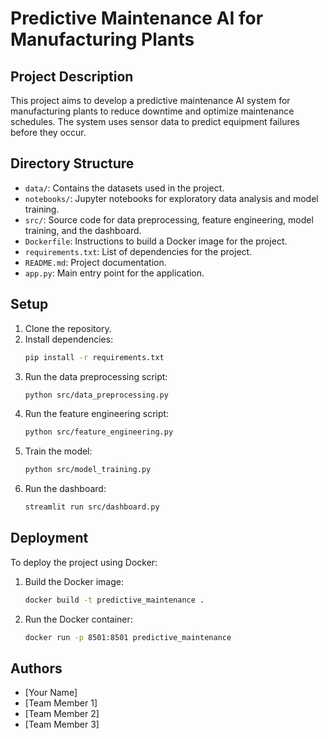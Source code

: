 # Predictive Maintenance AI for Manufacturing Plants

## Project Description
This project aims to develop a predictive maintenance AI system for manufacturing plants to reduce downtime and optimize maintenance schedules. The system uses sensor data to predict equipment failures before they occur.

## Directory Structure
- `data/`: Contains the datasets used in the project.
- `notebooks/`: Jupyter notebooks for exploratory data analysis and model training.
- `src/`: Source code for data preprocessing, feature engineering, model training, and the dashboard.
- `Dockerfile`: Instructions to build a Docker image for the project.
- `requirements.txt`: List of dependencies for the project.
- `README.md`: Project documentation.
- `app.py`: Main entry point for the application.

## Setup
1. Clone the repository.
2. Install dependencies:
    ```bash
    pip install -r requirements.txt
    ```
3. Run the data preprocessing script:
    ```bash
    python src/data_preprocessing.py
    ```
4. Run the feature engineering script:
    ```bash
    python src/feature_engineering.py
    ```
5. Train the model:
    ```bash
    python src/model_training.py
    ```
6. Run the dashboard:
    ```bash
    streamlit run src/dashboard.py
    ```

## Deployment
To deploy the project using Docker:
1. Build the Docker image:
    ```bash
    docker build -t predictive_maintenance .
    ```
2. Run the Docker container:
    ```bash
    docker run -p 8501:8501 predictive_maintenance
    ```

## Authors
- [Your Name]
- [Team Member 1]
- [Team Member 2]
- [Team Member 3]
